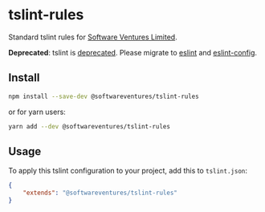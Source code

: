 # tslint-rules

Standard tslint rules for
[Software Ventures Limited](https://softwareventures.co.uk/).

**Deprecated**: tslint is
[deprecated](https://blog.palantir.com/tslint-in-2019-1a144c2317a9). Please
migrate to [eslint](https://eslint.org/) and
[eslint-config](https://www.npmjs.com/package/@softwareventures/eslint-config).

## Install

```bash
npm install --save-dev @softwareventures/tslint-rules
```

or for yarn users:

```bash
yarn add --dev @softwareventures/tslint-rules
```

## Usage

To apply this tslint configuration to your project, add this to `tslint.json`:

```json
{
    "extends": "@softwareventures/tslint-rules"
}
```
